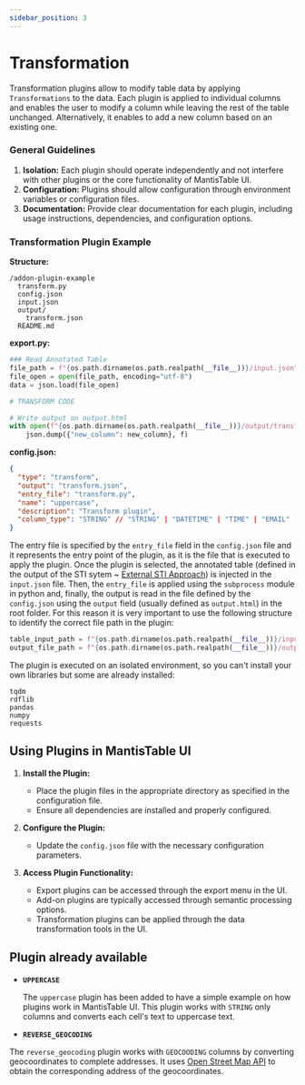 ```yaml
---
sidebar_position: 3
---
```


# Transformation

Transformation plugins allow to modify table data by applying `Transformations` to the data. Each plugin is applied to individual columns and enables the user to modify a column while leaving the rest of the table unchanged. Alternatively, it enables to add a new column based on an existing one.

### General Guidelines

1. **Isolation:** Each plugin should operate independently and not interfere with other plugins or the core functionality of MantisTable UI.
2. **Configuration:** Plugins should allow configuration through environment variables or configuration files.
3. **Documentation:** Provide clear documentation for each plugin, including usage instructions, dependencies, and configuration options.

### Transformation Plugin Example

**Structure:**

```
/addon-plugin-example
  transform.py
  config.json
  input.json
  output/
    transform.json
  README.md
```

**export.py:**

```python
### Read Annotated Table
file_path = f"{os.path.dirname(os.path.realpath(__file__))}/input.json"
file_open = open(file_path, encoding="utf-8")
data = json.load(file_open)

# TRANSFORM CODE

# Write output on output.html
with open(f"{os.path.dirname(os.path.realpath(__file__))}/output/transform.json", 'w', encoding="utf-8") as f:
    json.dump({"new_column": new_column}, f)
```

**config.json:**

```json
{
  "type": "transform",
  "output": "transform.json",
  "entry_file": "transform.py",
  "name": "uppercase",
  "description": "Transform plugin",
  "column_type": "STRING" // "STRING" | "DATETIME" | "TIME" | "EMAIL" | "URL" | "FLOAT" | "INTEGER" | "DATE"
}
```

The entry file is specified by the `entry_file` field in the `config.json` file and it represents the entry point of the plugin, as it is the file that is executed to apply the plugin. Once the plugin is selected, the annotated table (defined in the output of the STI sytem ~ [External STI Approach](/docs/sti/external-sti-approach)) is injected in the `input.json` file. Then, the `entry_file` is applied using the `subprocess` module in python and, finally, the output is read in the file defined by the `config.json` using the `output` field (usually defined as `output.html`) in the root folder. For this reason it is very important to use the following structure to identify the correct file path in the plugin:

```python
table_input_path = f"{os.path.dirname(os.path.realpath(__file__))}/input.json" # input table
output_file_path = f"{os.path.dirname(os.path.realpath(__file__))}/output/transform.json" # output html
```

The plugin is executed on an isolated environment, so you can't install your own libraries but some are already installed:

```
tqdm
rdflib
pandas
numpy
requests
```

## Using Plugins in MantisTable UI

1. **Install the Plugin:**

   - Place the plugin files in the appropriate directory as specified in the configuration file.
   - Ensure all dependencies are installed and properly configured.

2. **Configure the Plugin:**

   - Update the `config.json` file with the necessary configuration parameters.

3. **Access Plugin Functionality:**
   - Export plugins can be accessed through the export menu in the UI.
   - Add-on plugins are typically accessed through semantic processing options.
   - Transformation plugins can be applied through the data transformation tools in the UI.

## Plugin already available

- **`UPPERCASE`**

  The `uppercase` plugin has been added to have a simple example on how plugins work in MantisTable UI. This plugin works with `STRING` only columns and converts each cell's text to uppercase text.

- **`REVERSE_GEOCODING`**

The `reverse_geocoding` plugin works with `GEOCOODING` columns by converting geocoordinates to complete addresses. It uses [Open Street Map API](https://nominatim.openstreetmap.org/ui/reverse.html) to obtain the corresponding address of the geocoordinates.
